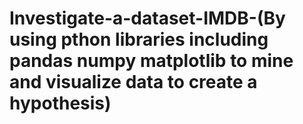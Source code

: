 # Investigate-a-dataset-IMDB-(By using pthon libraries including pandas numpy matplotlib to mine and visualize data to create a hypothesis)
